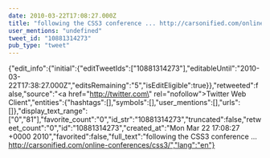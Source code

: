 ```yaml
---
date: 2010-03-22T17:08:27.000Z
title: "following the CSS3 conference ... http://carsonified.com/online-conferences/css3/″"
user_mentions: "undefined"
tweet_id: "10881314273"
pub_type: "tweet"
---
```

{"edit_info":{"initial":{"editTweetIds":["10881314273"],"editableUntil":"2010-03-22T17:38:27.000Z","editsRemaining":"5","isEditEligible":true}},"retweeted":false,"source":"<a href=\"http://twitter.com\" rel=\"nofollow\">Twitter Web Client</a>","entities":{"hashtags":[],"symbols":[],"user_mentions":[],"urls":[]},"display_text_range":["0","81"],"favorite_count":"0","id_str":"10881314273","truncated":false,"retweet_count":"0","id":"10881314273","created_at":"Mon Mar 22 17:08:27 +0000 2010","favorited":false,"full_text":"following the CSS3 conference ... http://carsonified.com/online-conferences/css3/","lang":"en"}
